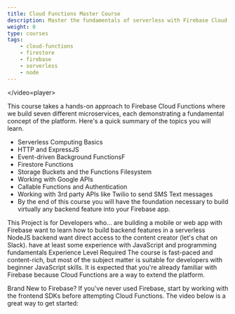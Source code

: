 ```yaml
---
title: Cloud Functions Master Course
description: Master the fundamentals of serverless with Firebase Cloud Functions where we build seven different microservices
weight: 0
type: courses
tags: 
    - cloud-functions
    - firestore
    - firebase
    - serverless
    - node
---
```


<video-player src="https://firebasestorage.googleapis.com/v0/b/fireship-app.appspot.com/o/courses%2Fcloud-functions-master-course%2Fintro.mp4?alt=media&token=9761ab04-68a7-487d-9a00-1b624e3b9390"></video=player>

This course takes a hands-on approach to Firebase Cloud Functions where we build seven different microservices, each demonstrating a fundamental concept of the platform. Here's a quick summary of the topics you will learn.

- Serverless Computing Basics
- HTTP and ExpressJS
- Event-driven Background FunctionsF
- Firestore Functions
- Storage Buckets and the Functions Filesystem
- Working with Google APIs
- Callable Functions and Authentication
- Working with 3rd party APIs like Twilio to send SMS Text messages
- By the end of this course you will have the foundation necessary to build virtually any backend feature into your Firebase app.

This Project is for Developers who...
are building a mobile or web app with Firebase
want to learn how to build backend features in a serverless NodeJS backend
want direct access to the content creator (let's chat on Slack).
have at least some experience with JavaScript and programming fundamentals
Experience Level Required
The course is fast-paced and content-rich, but most of the subject matter is suitable for developers with beginner JavaScript skills. It is expected that you're already familiar with Firebase because Cloud Functions are a way to extend the platform.

Brand New to Firebase?
If you've never used Firebase, start by working with the frontend SDKs before attempting Cloud Functions. The video below is a great way to get started: